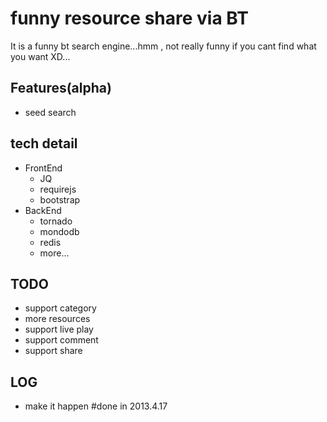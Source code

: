 # funny resource share via BT

It is a funny bt search engine...hmm , not really funny if you cant find what you want XD...

Features(alpha)
--------
- seed search

tech detail
-----------
- FrontEnd
  - JQ
  - requirejs
  - bootstrap
- BackEnd
  - tornado
  - mondodb
  - redis
  - more...

TODO
----
- support category
- more resources
- support live play
- support comment
- support share

LOG
---
- make it happen #done in 2013.4.17
